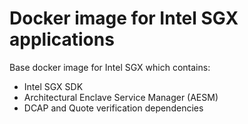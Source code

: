 # Docker image for Intel SGX applications

Base docker image for Intel SGX which contains:

- Intel SGX SDK
- Architectural Enclave Service Manager (AESM)
- DCAP and Quote verification dependencies
